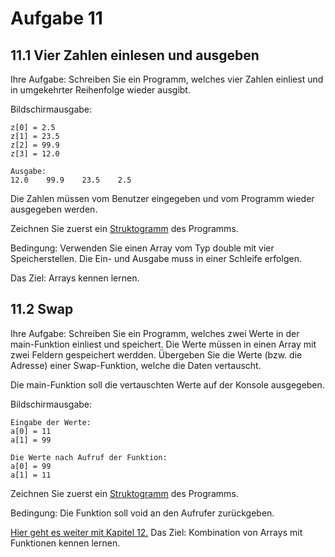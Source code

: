 # Aufgabe 11
## 11.1 Vier Zahlen einlesen und ausgeben

Ihre Aufgabe: Schreiben Sie ein Programm, welches vier Zahlen einliest
und in umgekehrter Reihenfolge wieder ausgibt.

Bildschirmausgabe:
```
z[0] = 2.5
z[1] = 23.5
z[2] = 99.9
z[3] = 12.0

Ausgabe:
12.0    99.9    23.5    2.5
```

Die Zahlen müssen vom Benutzer eingegeben und vom Programm wieder
ausgegeben werden.

Zeichnen Sie zuerst ein [Struktogramm](https://github.com/streusselhirni/hfict-he17-oop1-aufgaben/tree/master/kapitel11/out/struktogramm.pdf) des Programms.

Bedingung: Verwenden Sie einen Array vom Typ double mit vier
Speicherstellen. Die Ein- und Ausgabe muss in einer Schleife erfolgen.

Das Ziel: Arrays kennen lernen.

## 11.2 Swap

Ihre Aufgabe: Schreiben Sie ein Programm, welches zwei Werte in der
main-Funktion einliest und speichert. Die Werte müssen in einen Array
mit zwei Feldern gespeichert werdden. Übergeben Sie die Werte
(bzw. die Adresse) einer Swap-Funktion, welche die Daten vertauscht.

Die main-Funktion soll die vertauschten Werte auf der Konsole ausgegeben.

Bildschirmausgabe:
```
Eingabe der Werte:
a[0] = 11
a[1] = 99

Die Werte nach Aufruf der Funktion:
a[0] = 99
a[1] = 11
```

Zeichnen Sie zuerst ein [Struktogramm](https://github.com/streusselhirni/hfict-he17-oop1-aufgaben/tree/master/kapitel11/out/struktogramm.pdf) des Programms.

Bedingung: Die Funktion soll void an den Aufrufer zurückgeben.

[Hier geht es weiter mit Kapitel 12.](https://github.com/streusselhirni/hfict-he17-oop1-aufgaben/tree/master/kapitel12)
Das Ziel: Kombination von Arrays mit Funktionen kennen lernen.
